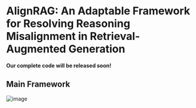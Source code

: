 # AlignRAG: An Adaptable Framework for Resolving Reasoning Misalignment in Retrieval-Augmented Generation


**Our complete code will be released soon!**

## Main Framework

![image](https://github.com/user-attachments/assets/a6e85620-52c2-42a7-bd77-343928c11f91)
